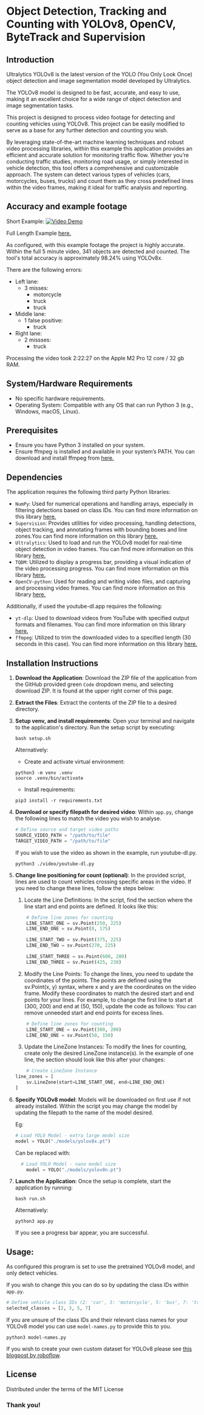 # Object Detection, Tracking and Counting with YOLOv8, OpenCV, ByteTrack and Supervision

## Introduction

Ultralytics YOLOv8 is the latest version of the YOLO (You Only Look Once) object detection and image segmentation model developed by Ultralytics. 

The YOLOv8 model is designed to be fast, accurate, and easy to use, making it an excellent choice for a wide range of object detection and image segmentation tasks. 

This project is designed to process video footage for detecting and counting vehicles using YOLOv8. This project can be easily modified to serve as a base for any further detection and counting you wish. 

By leveraging state-of-the-art machine learning techniques and robust video processing libraries, within this example this application provides an efficient and accurate solution for monitoring traffic flow. Whether you’re conducting traffic studies, monitoring road usage, or simply interested in vehicle detection, this tool offers a comprehensive and customizable approach. The system can detect various types of vehicles (cars, motorcycles, buses, trucks) and count them as they cross predefined lines within the video frames, making it ideal for traffic analysis and reporting.

## Accuracy and example footage
Short Example: 
[![Video Demo](./github/youtube.png)](https://www.youtube.com/watch?v=UT4w8ZaC9ZI "short video demo")

Full Length Example [here.](https://www.youtube.com/watch?v=XKMLWrsiHVg "Full length example")

As configured, with this example footage the project is highly accurate. Within the full 5 minute video, 341 objects are detected and counted. The tool's total accuracy is approximately 98.24% using YOLOv8x. 

There are the following errors:
- Left lane:
    - 3 misses: 
        - motorcycle
        - truck
        - truck 
- Middle lane:
    - 1 false positive:
        - truck 
- Right lane:
    - 2 missses: 
        - truck 

Processing the video took 2:22:27 on the Apple M2 Pro 12 core / 32 gb RAM. 

## System/Hardware Requirements
- No specific hardware requirements.
- Operating System: Compatible with any OS that can run Python 3 (e.g., Windows, macOS, Linux).

## Prerequisites
- Ensure you have Python 3 installed on your system.
- Ensure ffmpeg is installed and available in your system’s PATH. You can download and install ffmpeg from [here.](https://www.ffmpeg.org/)


## Dependencies
The application requires the following third party Python libraries:
- `NumPy`: Used for numerical operations and handling arrays, especially in filtering detections based on class IDs. You can find more information on this library [here.](https://github.com/numpy/numpy)
- `Supervision`: Provides utilities for video processing, handling detections, object tracking, and annotating frames with bounding boxes and line zones.You can find more information on this library [here.](https://github.com/roboflow/supervision)
- `Ultralytics`: Used to load and run the YOLOv8 model for real-time object detection in video frames. You can find more information on this library [here.](https://github.com/ultralytics/ultralytics/)
- `TQDM`: Utilized to display a progress bar, providing a visual indication of the video processing progress. You can find more information on this library [here.](https://github.com/tqdm/tqdm)
- `OpenCV-python`: Used for reading and writing video files, and capturing and processing video frames. You can find more information on this library [here.](https://github.com/opencv/opencv-python)

Additionally, if used the youtube-dl.app requires the following:
- `yt-dlp`: Used to download videos from YouTube with specified output formats and filenames. You can find more information on this library [here.](https://github.com/yt-dlp/yt-dlp)
- `ffmpeg`: Utilized to trim the downloaded video to a specified length (30 seconds in this case). You can find more information on this library [here.](https://github.com/FFmpeg/FFmpeg)

## Installation Instructions
1. **Download the Application**: 
   Download the ZIP file of the application from the GitHub provided green ```Code``` dropdown menu, and selecting download ZIP. It is found at the upper right corner of this page.

2. **Extract the Files**: 
   Extract the contents of the ZIP file to a desired directory.

3. **Setup venv, and install requirements**:
   Open your terminal and navigate to the application's directory. Run the setup script by executing:
   ```
   bash setup.sh
   ```

   Alternatively: 
   - Create and activate virtual environment:
    ```
    python3 -m venv .venv
    source .venv/bin/activate
    ```
    - Install requirements: 
    ```
    pip3 install -r requirements.txt 
    ```
4. **Download or specify filepath for desired video**:
    Within `app.py`, change the following lines to match the video you wish to analyse. 
    ```py    
    # Define source and target video paths
    SOURCE_VIDEO_PATH = "/path/to/file"
    TARGET_VIDEO_PATH = "/path/to/file"
    ```
    If you wish to use the video as shown in the example, run youtube-dl.py.
    ```
    python3 ./video/youtube-dl.py
    ```
5. **Change line positioning for count (optional)**:
In the provided script, lines are used to count vehicles crossing specific areas in the video. If you need to change these lines, follow the steps below:

	1.	Locate the Line Definitions:
        In the script, find the section where the line start and end points are defined. It looks like this:
    ```py 
        # Define line zones for counting
        LINE_START_ONE = sv.Point(250, 225)
        LINE_END_ONE = sv.Point(0, 175)

        LINE_START_TWO = sv.Point(375, 225)
        LINE_END_TWO = sv.Point(270, 225)

        LINE_START_THREE = sv.Point(600, 280)
        LINE_END_THREE = sv.Point(425, 230)
    ```
    2.	Modify the Line Points:
    To change the lines, you need to update the coordinates of the points. The points are defined using the sv.Point(x, y) syntax, where x and y are the coordinates on the video frame. Modify these coordinates to match the desired start and end points for your lines.
    For example, to change the first line to start at (300, 200) and end at (50, 150), update the code as follows:
    You can remove unneeded start and end points for excess lines.
    ```py
        # Define line zones for counting
        LINE_START_ONE = sv.Point(300, 200)
        LINE_END_ONE = sv.Point(50, 150)
    ```
    3.	Update the LineZone Instances:
    To modify the lines for counting, create only the desired LineZone instance(s). In the example of one line, the section should look like this after your changes:
    ```py
        # Create LineZone Instance
    line_zones = [
        sv.LineZone(start=LINE_START_ONE, end=LINE_END_ONE)
    ]
    ```
6. **Specify YOLOv8 model**: 
    Models will be downloaded on first use if not already installed. Within the script you may change the model by updating the filepath to the name of the model desired.
    
    Eg:
    ```py
    # Load YOLO Model - extra large model size
    model = YOLO("./models/yolov8x.pt")
    ```
    Can be replaced with:
    ```py
      # Load YOLO Model - nano model size
        model = YOLO("./models/yolov8n.pt")
    ```

7. **Launch the Application**:
Once the setup is complete, start the application by running:
    ```
    bash run.sh
    ```
    Alternatively: 
    ```
    python3 app.py
    ```
    If you see a progress bar appear, you are successful. 
    


## Usage:
As configured this program is set to use the pretrained YOLOv8 model, and only detect vehicles. 

If you wish to change this you can do so by updating the class IDs within `app.py`.
```py
# Define vehicle class IDs (2: 'car', 3: 'motorcycle', 5: 'bus', 7: 'truck')
selected_classes = [2, 3, 5, 7]
```

If you are unsure of the class IDs and their relevant class names for your YOLOv8 model you can use `model-names.py` to provide this to you.
```
python3 model-names.py
```

If you wish to create your own custom dataset for YOLOv8 please see [this blogpost by roboflow](https://blog.roboflow.com/how-to-train-yolov8-on-a-custom-dataset/).

## License
Distributed under the terms of the MIT License

### Thank you!
